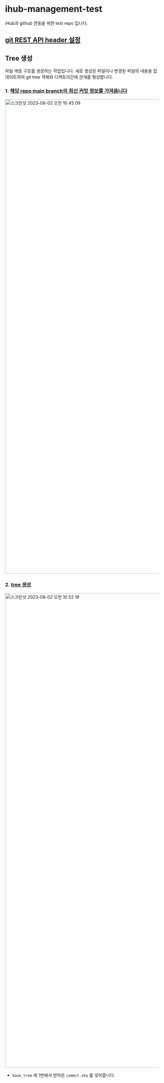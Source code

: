 # ihub-management-test
iHub과 github 연동을 위한 test repo 입니다.

## [git REST API header 설정](https://docs.github.com/en/rest/guides/getting-started-with-the-rest-api?apiVersion=2022-11-28#using-headers)   
   
## Tree 생성
파일 계층 구조를 생성하는 작업입니다. 새로 생성된 파일이나 변경된 파일의 내용을 업데이트하여 git tree 객체와 디렉토리간에 관계를 형성합니다.
   ### 1. [해당 repo main branch의 최신 커밋 정보를 가져옵니다](https://docs.github.com/en/rest/branches/branches?apiVersion=2022-11-28#get-a-branch)

   <img width="1552" alt="스크린샷 2023-08-02 오전 10 45 09" src="https://github.com/bsgp/ihub-management-test/assets/81503846/3d2a133d-1fd1-4e3a-b671-ddbf8e606e23">

   ### 2. [tree 생성](https://docs.github.com/en/rest/git/trees?apiVersion=2022-11-28#create-a-tree)
   <img width="1552" alt="스크린샷 2023-08-02 오전 10 52 19" src="https://github.com/bsgp/ihub-management-test/assets/81503846/7eac15f4-0adc-49d3-9734-3ee793a13d73">
       
   - `base_tree` 에 1번에서 받아온 `commit.sha` 를 넣어줍니다.



